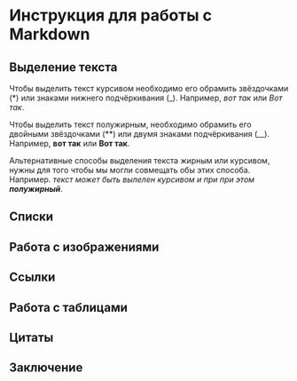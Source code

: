 # Инструкция для работы с Markdown

## Выделение текста

Чтобы выделить текст курсивом необходимо его обрамить звёздочками (*) или знаками нижнего подчёркивания (_). Например, *вот так* или _Вот так_.

Чтобы выделить текст полужирным, необходимо обрамить его двойными звёздочками (**) или двумя знаками подчёркивания (__). Например, **вот так** или __Вот так__.

Альтернативные способы выделения текста жирным или курсивом, нужны для того чтобы мы могли совмещать обы этих способа. Например. _текст может быть вылелен курсивом и при при этом **полужирный**_.

## Списки

## Работа с изображениями

## Ссылки

## Работа с таблицами

## Цитаты

## Заключение